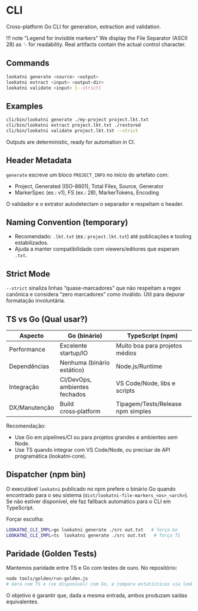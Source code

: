 # CLI

Cross-platform Go CLI for generation, extraction and validation.

!!! note "Legend for invisible markers"
    We display the File Separator (ASCII 28) as ␜ for readability. Real artifacts contain the actual control character.

## Commands

```bash
lookatni generate <source> <output>
lookatni extract <input> <output-dir>
lookatni validate <input> [--strict]
```

## Examples

```bash
cli/bin/lookatni generate ./my-project project.lkt.txt
cli/bin/lookatni extract project.lkt.txt ./restored
cli/bin/lookatni validate project.lkt.txt --strict
```

Outputs are deterministic, ready for automation in CI.

## Header Metadata

`generate` escreve um bloco `PROJECT_INFO` no início do artefato com:

- Project, Generated (ISO-8601), Total Files, Source, Generator
- MarkerSpec (ex.: v1), FS (ex.: 28), MarkerTokens, Encoding

O validador e o extrator autodetectam o separador e respeitam o header.

## Naming Convention (temporary)

- Recomendado: `.lkt.txt` (ex.: `project.lkt.txt`) até publicações e tooling estabilizados.
- Ajuda a manter compatibilidade com viewers/editores que esperam `.txt`.

## Strict Mode

`--strict` sinaliza linhas “quase-marcadores” que não respeitam a regex canônica e considera “zero marcadores” como inválido. Útil para depurar formatação involuntária.

## TS vs Go (Qual usar?)

| Aspecto        | Go (binário)                   | TypeScript (npm)                  |
|----------------|--------------------------------|-----------------------------------|
| Performance    | Excelente startup/IO           | Muito boa para projetos médios    |
| Dependências   | Nenhuma (binário estático)     | Node.js/Runtime                   |
| Integração     | CI/DevOps, ambientes fechados  | VS Code/Node, libs e scripts      |
| DX/Manutenção  | Build cross‑platform           | Tipagem/Tests/Release npm simples |

Recomendação:
- Use Go em pipelines/CI ou para projetos grandes e ambientes sem Node.
- Use TS quando integrar com VS Code/Node, ou precisar de API programática (lookatni-core).

## Dispatcher (npm bin)

O executável `lookatni` publicado no npm prefere o binário Go quando encontrado para o seu sistema (`dist/lookatni-file-markers_<os>_<arch>`). Se não estiver disponível, ele faz fallback automático para o CLI em TypeScript.

Forçar escolha:
```bash
LOOKATNI_CLI_IMPL=go lookatni generate ./src out.txt   # força Go
LOOKATNI_CLI_IMPL=ts  lookatni generate ./src out.txt   # força TS
```

## Paridade (Golden Tests)

Mantemos paridade entre TS e Go com testes de ouro. No repositório:

```bash
node tools/golden/run-golden.js
# Gera com TS e (se disponível) com Go, e compara estatísticas via lookatni-core
```

O objetivo é garantir que, dada a mesma entrada, ambos produzam saídas equivalentes.
